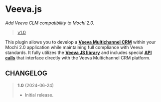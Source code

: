 # Veeva.js
_Add Veeva CLM compatibility to Mochi 2.0._

> [v1.0](https://github.com/codeworksdev/mochi-2.0/blob/master/dist/mochi/js/plugins/veeva/CHANGELOG.md)

This plugin allows you to develop a **[Veeva Multichannel CRM](https://www.veeva.com/products/multichannel-crm/clm/)** within your Mochi 2.0 application while maintaining full compliance with Veeva standards. It fully utilizes the **[Veeva JS library](https://cdnmc1.vod309.com/clm/release/veeva-library.js)** and includes special **[API calls](https://developer.veevacrm.com/doc/Content/CRM_topics/Veeva/clm-veeva.htm)** that interface directly with the Veeva Multichannel CRM platform.

## CHANGELOG

> **1.0** (2024-06-24)
> - Initial release.
